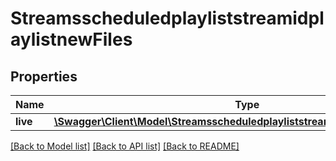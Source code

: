 # StreamsscheduledplayliststreamidplaylistnewFiles

## Properties
Name | Type | Description | Notes
------------ | ------------- | ------------- | -------------
**live** | [**\Swagger\Client\Model\StreamsscheduledplayliststreamidplaylistnewFilesLive**](StreamsscheduledplayliststreamidplaylistnewFilesLive.md) |  | [optional] 

[[Back to Model list]](../README.md#documentation-for-models) [[Back to API list]](../README.md#documentation-for-api-endpoints) [[Back to README]](../README.md)

